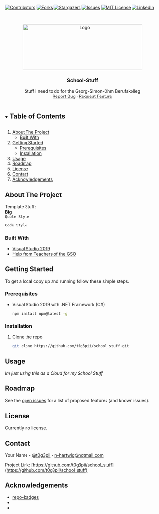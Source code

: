 <!-- PROJECT SHIELDS -->
<!--
*** I'm using markdown "reference style" links for readability.
*** Reference links are enclosed in brackets [ ] instead of parentheses ( ).
*** See the bottom of this document for the declaration of the reference variables
*** for contributors-url, forks-url, etc. This is an optional, concise syntax you may use.
*** https://www.markdownguide.org/basic-syntax/#reference-style-links
-->
[![Contributors][contributors-shield]][contributors-url]
[![Forks][forks-shield]][forks-url]
[![Stargazers][stars-shield]][stars-url]
[![Issues][issues-shield]][issues-url]
[![MIT License][license-shield]][license-url]
[![LinkedIn][linkedin-shield]][linkedin-url]



<!-- PROJECT LOGO -->
<br />
<p align="center">
  <a href="https://github.com/t0g3pii/school_stuff">
    <img src="https://www.gso-koeln.de/wp-content/uploads/2020/06/LOGO-GSO_neu.png" alt="Logo" width="390" height="150">
  </a>

  <h3 align="center">School-Stuff</h3>

  <p align="center">
    Stuff i need to do for the Georg-Simon-Ohm Berufskolleg
    <br />
    <!-- <a href="https://github.com/t0g3pii/school_stuff"><strong>Explore the docs »</strong></a>
    <br />
    <br />
    <a href="https://github.com/t0g3pii/school_stuff">View Demo</a>
    · -->
    <a href="https://github.com/t0g3pii/school_stuff/issues">Report Bug</a>
    ·
    <a href="https://github.com/t0g3pii/school_stuff/issues">Request Feature</a>
  </p>
</p>



<!-- TABLE OF CONTENTS -->
<details open="open">
  <summary><h2 style="display: inline-block">Table of Contents</h2></summary>
  <ol>
    <li>
      <a href="#about-the-project">About The Project</a>
      <ul>
        <li><a href="#built-with">Built With</a></li>
      </ul>
    </li>
    <li>
      <a href="#getting-started">Getting Started</a>
      <ul>
        <li><a href="#prerequisites">Prerequisites</a></li>
        <li><a href="#installation">Installation</a></li>
      </ul>
    </li>
    <li><a href="#usage">Usage</a></li>
    <li><a href="#roadmap">Roadmap</a></li>
    <li><a href="#license">License</a></li>
    <li><a href="#contact">Contact</a></li>
    <li><a href="#acknowledgements">Acknowledgements</a></li>
  </ol>
</details>



<!-- ABOUT THE PROJECT -->
## About The Project

Template Stuff:\
**Big**\
`Quote Style`
  ```sh
  Code Style
  ```


### Built With

* [Visual Studio 2019](https://visualstudio.microsoft.com/de/)
* [Help from Teachers of the GSO](https://www.gso-koeln.de/)



<!-- GETTING STARTED -->
## Getting Started

To get a local copy up and running follow these simple steps.

### Prerequisites

* Visual Studio 2019 with .NET Framework (C#)
  ```sh
  npm install npm@latest -g
  ```

### Installation

1. Clone the repo
   ```sh
   git clone https://github.com/t0g3pii/school_stuff.git
   ```



<!-- USAGE EXAMPLES -->
## Usage

_Im just using this as a Cloud for my School Stuff_



<!-- ROADMAP -->
## Roadmap

See the [open issues](https://github.com/t0g3pii/school_stuff/issues) for a list of proposed features (and known issues).



<!-- LICENSE -->
## License

Currently no license.
<!-- Distributed under the MIT License. See `LICENSE` for more information.-->



<!-- CONTACT -->
## Contact

Your Name - [@t0g3pii](https://twitter.com/t0g3pii) - n-hartwig@hotmail.com

Project Link: [https://github.com/t0g3pii/school_stuff](https://github.com/t0g3pii/school_stuff)



<!-- ACKNOWLEDGEMENTS -->
## Acknowledgements

* [repo-badges](https://github.com/dwyl/repo-badges)
* []()
* []()





<!-- MARKDOWN LINKS & IMAGES -->
<!-- https://www.markdownguide.org/basic-syntax/#reference-style-links -->
[contributors-shield]: https://img.shields.io/github/contributors/t0g3pii/repo.svg?style=for-the-badge
[contributors-url]: https://github.com/t0g3pii/school_stuff/graphs/contributors
[forks-shield]: https://img.shields.io/github/forks/t0g3pii/repo.svg?style=for-the-badge
[forks-url]: https://github.com/t0g3pii/school_stuff/network/members
[stars-shield]: https://img.shields.io/github/stars/t0g3pii/repo.svg?style=for-the-badge
[stars-url]: https://github.com/t0g3pii/school_stuff/stargazers
[issues-shield]: https://img.shields.io/github/issues/t0g3pii/repo.svg?style=for-the-badge
[issues-url]: https://github.com/t0g3pii/school_stuff/issues
[license-shield]: https://img.shields.io/github/license/t0g3pii/repo.svg?style=for-the-badge
[license-url]: https://github.com/t0g3pii/school_stuff/blob/master/LICENSE.txt
[linkedin-shield]: https://img.shields.io/badge/-LinkedIn-black.svg?style=for-the-badge&logo=linkedin&colorB=555
[linkedin-url]: https://linkedin.com/in/t0g3pii
